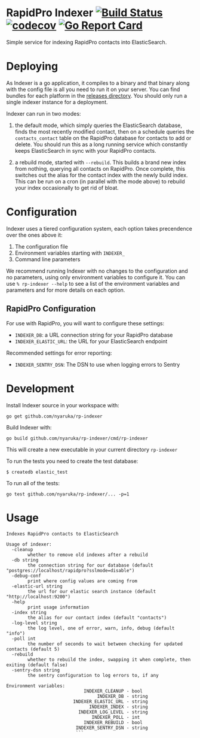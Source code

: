 # RapidPro Indexer [![Build Status](https://travis-ci.org/nyaruka/rp-indexer.svg?branch=master)](https://travis-ci.org/nyaruka/rp-indexer) [![codecov](https://codecov.io/gh/nyaruka/rp-indexer/branch/master/graph/badge.svg)](https://codecov.io/gh/nyaruka/rp-indexer) [![Go Report Card](https://goreportcard.com/badge/github.com/nyaruka/rp-indexer)](https://goreportcard.com/report/github.com/nyaruka/rp-indexer)

Simple service for indexing RapidPro contacts into ElasticSearch.

# Deploying

As Indexer is a go application, it compiles to a binary and that binary along with the config file is all
you need to run it on your server. You can find bundles for each platform in the
[releases directory](https://github.com/nyaruka/rp-indexer/releases). You should only run a single indexer
instance for a deployment.

Indexer can run in two modes:

1) the default mode, which simply queries the ElasticSearch database, finds the most recently
modified contact, then on a schedule queries the `contacts_contact` table on the RapidPro
database for contacts to add or delete. You should run this as a long running service which
constantly keeps ElasticSearch in sync with your RapidPro contacts.

2) a rebuild mode, started with `--rebuild`. This builds a brand new index from nothing, querying
all contacts on RapidPro. Once complete, this switches out the alias for the contact index
with the newly build index. This can be run on a cron (in parallel with the mode above) to rebuild
your index occasionally to get rid of bloat.

# Configuration

Indexer uses a tiered configuration system, each option takes precendence over the ones above it:
 1. The configuration file
 2. Environment variables starting with `INDEXER_` 
 3. Command line parameters

We recommend running Indexer with no changes to the configuration and no parameters, using only
environment variables to configure it. You can use `% rp-indexer --help` to see a list of the
environment variables and parameters and for more details on each option.

## RapidPro Configuration

For use with RapidPro, you will want to configure these settings:

 * `INDEXER_DB`: a URL connection string for your RapidPro database
 * `INDEXER_ELASTIC_URL`: the URL for your ElasticSearch endpoint
 
Recommended settings for error reporting:

 * `INDEXER_SENTRY_DSN`: The DSN to use when logging errors to Sentry

# Development

Install Indexer source in your workspace with:

```
go get github.com/nyaruka/rp-indexer
```

Build Indexer with:

```
go build github.com/nyaruka/rp-indexer/cmd/rp-indexer
```

This will create a new executable in your current directory `rp-indexer`

To run the tests you need to create the test database:

```
$ createdb elastic_test
```

To run all of the tests:

```
go test github.com/nyaruka/rp-indexer/... -p=1
```

# Usage

```
Indexes RapidPro contacts to ElasticSearch

Usage of indexer:
  -cleanup
    	whether to remove old indexes after a rebuild
  -db string
    	the connection string for our database (default "postgres://localhost/rapidpro?sslmode=disable")
  -debug-conf
    	print where config values are coming from
  -elastic-url string
    	the url for our elastic search instance (default "http://localhost:9200")
  -help
    	print usage information
  -index string
    	the alias for our contact index (default "contacts")
  -log-level string
    	the log level, one of error, warn, info, debug (default "info")
  -poll int
    	the number of seconds to wait between checking for updated contacts (default 5)
  -rebuild
    	whether to rebuild the index, swapping it when complete, then exiting (default false)
  -sentry-dsn string
    	the sentry configuration to log errors to, if any

Environment variables:
                             INDEXER_CLEANUP - bool
                                  INDEXER_DB - string
                         INDEXER_ELASTIC_URL - string
                               INDEXER_INDEX - string
                           INDEXER_LOG_LEVEL - string
                                INDEXER_POLL - int
                             INDEXER_REBUILD - bool
                          INDEXER_SENTRY_DSN - string
                          ```
